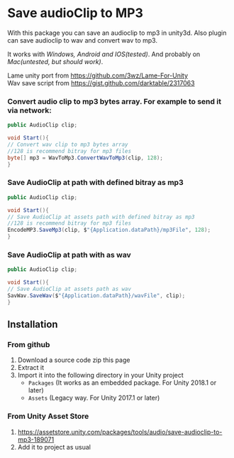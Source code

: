 # Save audioClip to MP3
With this package you can save an audioclip to mp3 in unity3d. Also plugin can save audioclip to wav and convert wav to mp3.

It works with *Windows, Android and IOS(tested)*. And probably on *Mac(untested, but should work)*. 

Lame unity port from https://github.com/3wz/Lame-For-Unity  
Wav save script from https://gist.github.com/darktable/2317063

### Convert audio clip to mp3 bytes array. For example to send it via network:
```C#
public AudioClip clip;

void Start(){
// Convert wav clip to mp3 bytes array
//128 is recommend bitray for mp3 files
byte[] mp3 = WavToMp3.ConvertWavToMp3(clip, 128);
}
```


### Save AudioClip at path with defined bitray as mp3
```C#
public AudioClip clip;

void Start(){
// Save AudioClip at assets path with defined bitray as mp3
//128 is recommend bitray for mp3 files
EncodeMP3.SaveMp3(clip, $"{Application.dataPath}/mp3File", 128);
}
```

### Save AudioClip at path with as wav
```C#
public AudioClip clip;

void Start(){
// Save AudioClip at assets path as wav
SavWav.SaveWav($"{Application.dataPath}/wavFile", clip);	
}
```
	
## Installation
### From github
1. Download a source code zip this page
2. Extract it
3. Import it into the following directory in your Unity project
   - `Packages` (It works as an embedded package. For Unity 2018.1 or later)
   - `Assets` (Legacy way. For Unity 2017.1 or later)

### From Unity Asset Store
1. https://assetstore.unity.com/packages/tools/audio/save-audioclip-to-mp3-189071
2. Add it to project as usual
